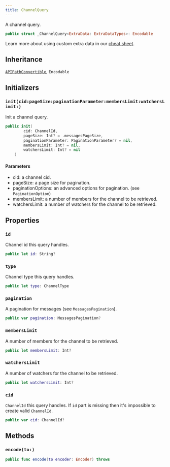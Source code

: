 ```yaml
---
title: ChannelQuery
---
```


A channel query.

``` swift
public struct _ChannelQuery<ExtraData: ExtraDataTypes>: Encodable 
```

> 

Learn more about using custom extra data in our [cheat sheet](https://github.com/GetStream/stream-chat-swift/wiki/Cheat-Sheet#working-with-extra-data).

## Inheritance

[`APIPathConvertible`](../api-client/api-path-convertible.md), `Encodable`

## Initializers

### `init(cid:pageSize:paginationParameter:membersLimit:watchersLimit:)`

Init a channel query.

``` swift
public init(
        cid: ChannelId,
        pageSize: Int? = .messagesPageSize,
        paginationParameter: PaginationParameter? = nil,
        membersLimit: Int? = nil,
        watchersLimit: Int? = nil
    ) 
```

#### Parameters

  - cid: a channel cid.
  - pageSize: a page size for pagination.
  - paginationOptions: an advanced options for pagination. (see `PaginationOption`)
  - membersLimit: a number of members for the channel  to be retrieved.
  - watchersLimit: a number of watchers for the channel to be retrieved.

## Properties

### `id`

Channel id this query handles.

``` swift
public let id: String?
```

### `type`

Channel type this query handles.

``` swift
public let type: ChannelType
```

### `pagination`

A pagination for messages (see `MessagesPagination`).

``` swift
public var pagination: MessagesPagination?
```

### `membersLimit`

A number of members for the channel to be retrieved.

``` swift
public let membersLimit: Int?
```

### `watchersLimit`

A number of watchers for the channel to be retrieved.

``` swift
public let watchersLimit: Int?
```

### `cid`

`ChannelId` this query handles.
If `id` part is missing then it's impossible to create valid `ChannelId`.

``` swift
public var cid: ChannelId? 
```

## Methods

### `encode(to:)`

``` swift
public func encode(to encoder: Encoder) throws 
```

